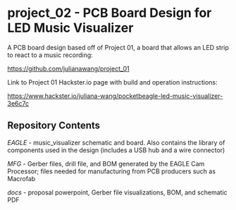# project_02 - PCB Board Design for LED Music Visualizer
A PCB board design based off of Project 01, a board that allows an LED strip to react to a music recording:

https://github.com/julianawang/project_01

Link to Project 01 Hackster.io page with build and operation instructions:

https://www.hackster.io/juliana-wang/pocketbeagle-led-music-visualizer-3e6c7c

## Repository Contents
*EAGLE* - music_visualizer schematic and board. Also contains the library of components used in the design (includes a USB hub and a wire connector)

*MFG* - Gerber files, drill file, and BOM generated by the EAGLE Cam Processor; files needed for manufacturing from PCB producers such as Macrofab

*docs* - proposal powerpoint, Gerber file visualizations, BOM, and schematic PDF
